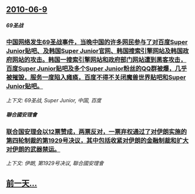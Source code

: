 ## [2010-06-9](/news/2010/06/9/index.md)

##### 69圣战
### [ 中国网络发生69圣战事件，当晚中国的许多网民参与了对百度Super Junior贴吧、及韩国Super Junior官网、韩国搜索引擎网站及韩国政府网站的攻击。韩国一搜索引擎网站和政府部门网站遭到黑客攻击，百度Super Junior贴吧及多个Super Junior粉丝的QQ群被爆，几乎被摧毁，服务一度陷入瘫痪，百度不得不关闭魔兽世界贴吧和Super Junior贴吧。](/news/2010/06/9/中国网络发生69圣战事件-当晚中国的许多网民参与了对百度Super-Junior贴吧-及韩国Super-Junior官.md)
_上下文: 69圣战, Super Junior, 中国, 百度_

##### 聯合國安理會
### [ 联合国安理会以12票赞成，两票反对，一票弃权通过了对伊朗实施的第四轮制裁的第1929号决议，其中包括收紧对伊朗的金融制裁和扩大对伊朗的武器禁运。](/news/2010/06/9/联合国安理会以12票赞成-两票反对-一票弃权通过了对伊朗实施的第四轮制裁的第1929号决议-其中包括收紧对伊朗的金融制.md)
_上下文: 伊朗, 第1929号决议, 聯合國安理會_

## [前一天...](/news/2010/06/8/index.md)

